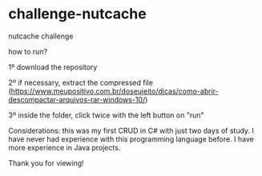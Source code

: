 # challenge-nutcache
nutcache challenge

how to run?

1º download the repository

2º if necessary, extract the compressed file (https://www.meupositivo.com.br/doseujeito/dicas/como-abrir-descompactar-arquivos-rar-windows-10/)

3º inside the folder, click twice with the left button on "run"

Considerations:
this was my first CRUD in C# with just two days of study. I have never had experience with this programming language before. I have more experience in Java projects.

Thank you for viewing!
